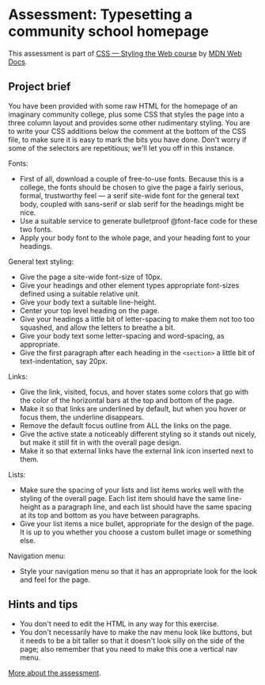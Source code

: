 # Assessment: Typesetting a community school homepage

This assessment is part of [CSS — Styling the Web course](https://developer.mozilla.org/en-US/docs/Learn/CSS) by [MDN Web Docs](https://developer.mozilla.org/).

## Project brief

You have been provided with some raw HTML for the homepage of an imaginary community college, plus some CSS that styles the page into a three column layout and provides some other rudimentary styling. You are to write your CSS additions below the comment at the bottom of the CSS file, to make sure it is easy to mark the bits you have done. Don't worry if some of the selectors are repetitious; we'll let you off in this instance.

Fonts:

* First of all, download a couple of free-to-use fonts. Because this is a college, the fonts should be chosen to give the page a fairly serious, formal, trustworthy feel — a serif site-wide font for the general text body, coupled with sans-serif or slab serif for the headings might be nice.
* Use a suitable service to generate bulletproof @font-face code for these two fonts.
* Apply your body font to the whole page, and your heading font to your headings.

General text styling:

* Give the page a site-wide font-size of 10px.
* Give your headings and other element types appropriate font-sizes defined using a suitable relative unit.
* Give your body text a suitable line-height.
* Center your top level heading on the page.
* Give your headings a little bit of letter-spacing to make them not too too squashed, and allow the letters to breathe a bit.
* Give your body text some letter-spacing and word-spacing, as appropriate.
* Give the first paragraph after each heading in the `<section>` a little bit of text-indentation, say 20px.

Links:

* Give the link, visited, focus, and hover states some colors that go with the color of the horizontal bars at the top and bottom of the page.
* Make it so that links are underlined by default, but when you hover or focus them, the underline disappears.
* Remove the default focus outline from ALL the links on the page.
* Give the active state a noticeably different styling so it stands out nicely, but make it still fit in with the overall page design.
* Make it so that external links have the external link icon inserted next to them.

Lists:

* Make sure the spacing of your lists and list items works well with the styling of the overall page. Each list item should have the same line-height as a paragraph line, and each list should have the same spacing at its top and bottom as you have between paragraphs.
* Give your list items a nice bullet, appropriate for the design of the page. It is up to you whether you choose a custom bullet image or something else.

Navigation menu:

* Style your navigation menu so that it has an appropriate look for the look and feel for the page.

## Hints and tips

* You don't need to edit the HTML in any way for this exercise.
* You don't necessarily have to make the nav menu look like buttons, but it needs to be a bit taller so that it doesn't look silly on the side of the page; also remember that you need to make this one a vertical nav menu.

[More about the assessment](https://developer.mozilla.org/en-US/docs/Learn/CSS/Styling_text/Typesetting_a_homepage).
